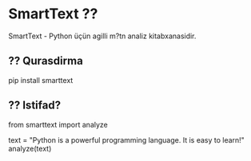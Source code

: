 ﻿# SmartText ??

SmartText - Python üçün agilli m?tn analiz kitabxanasidir.

## ?? Qurasdirma
pip install smarttext

## ?? Istifad?
from smarttext import analyze

text = "Python is a powerful programming language. It is easy to learn!"
analyze(text)

